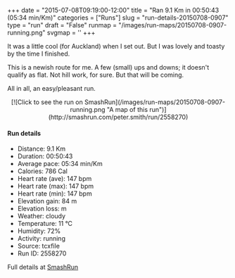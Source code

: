 +++
date = "2015-07-08T09:19:00-12:00"
title = "Ran 9.1 Km in 00:50:43 (05:34 min/Km)"
categories = ["Runs"]
slug = "run-details-20150708-0907"
type = "run"
draft = "False"
runmap = "/images/run-maps/20150708-0907-running.png"
svgmap = '<polyline points="94 31, 96 32, 99 27, 100 26, 100 23, 92 21, 88 23, 82 24, 78 27, 59 41, 49 45, 46 46, 38 48, 34 45, 33 41, 25 39, 9 50, 7 51, 1 51, 0 58, 1 60, 1 72, 4 77, 8 79, 16 73, 25 70, 29 67, 42 65, 54 61, 59 61, 62 60, 68 54, 77 51, 79 49, 80 49, 84 36, 88 32">'
+++

It was a little cool (for Auckland) when I set out. But I was lovely and toasty by the time I finished. 

This is a newish route for me. A few (small) ups and downs; it doesn't qualify as flat. Not hill work, for sure. But that will be coming. 

All in all, an easy/pleasant run. 



<!--more-->

<center>
[![Click to see the run on SmashRun](/images/run-maps/20150708-0907-running.png "A map of this run")](http://smashrun.com/peter.smith/run/2558270)
</center>

#### Run details

* Distance: 9.1 Km
* Duration: 00:50:43
* Average pace: 05:34 min/Km
* Calories: 786 Cal
* Heart rate (ave): 147 bpm
* Heart rate (max): 147 bpm
* Heart rate (min): 147 bpm
* Elevation gain: 84 m
* Elevation loss:  m
* Weather: cloudy
* Temperature: 11 &deg;C
* Humidity: 72%
* Activity: running
* Source: tcxfile
* Run ID: 2558270

Full details at [SmashRun](http://smashrun.com/peter.smith/run/2558270)